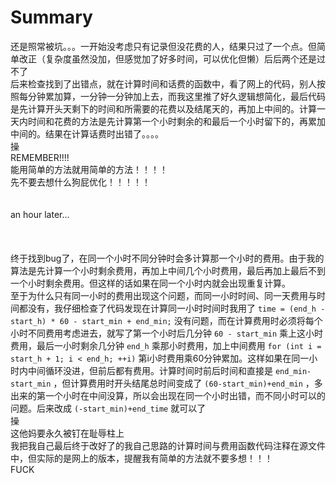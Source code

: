 # Summary
还是照常被坑。。。一开始没考虑只有记录但没花费的人，结果只过了一个点。但简单改正（复杂度虽然没加，但感觉加了好多时间，可以优化但懒）后后两个还是过不了  
后来检查找到了出错点，就在计算时间和话费的函数中，看了网上的代码，别人按照每分钟累加算，一分钟一分钟加上去，而我这里推了好久逻辑想简化，最后代码是先计算开头天剩下的时间和所需要的花费以及结尾天的，再加上中间的。计算一天内时间和花费的方法是先计算第一个小时剩余的和最后一个小时留下的，再累加中间的。结果在计算话费时出错了。。。。  
操  
REMEMBER!!!!  
能用简单的方法就用简单的方法！！！！  
先不要去想什么狗屁优化！！！！！
<br/>
<br/>
<br/>
an hour later...  
<br/>
<br/>
<br/>
终于找到bug了，在同一个小时不同分钟时会多计算那一个小时的费用。由于我的算法是先计算一个小时剩余费用，再加上中间几个小时费用，最后再加上最后不到一个小时剩余费用。但这样的话如果在同一个小时内就会出现重复计算。  
至于为什么只有同一小时的费用出现这个问题，而同一小时时间、同一天费用与时间都没有，我仔细检查了代码发现在计算同一小时时间时我用了 `time = (end_h - start_h) * 60 - start_min + end_min;` 没有问题，而在计算费用时必须将每个小时不同费用考虑进去，就写了第一个小时后几分钟 `60 - start_min` 乘上这小时费用，最后一小时剩余几分钟 `end_h` 乘那小时费用，加上中间费用 `for (int i = start_h + 1; i < end_h; ++i)` 第i小时费用乘60分钟累加。这样如果在同一小时内中间循环没进，但前后都有费用。计算时间时前后时间和直接是 `end_min-start_min` ，但计算费用时开头结尾总时间变成了 `(60-start_min)+end_min` ，多出来的第一个小时在中间没算，所以会出现在同一个小时出错，而不同小时可以的问题。后来改成 `(-start_min)+end_time` 就可以了   
操   
这他妈要永久被钉在耻辱柱上  
我把我自己最后终于改好了的我自己思路的计算时间与费用函数代码注释在源文件中，但实际的是网上的版本，提醒我有简单的方法就不要多想！！！  
FUCK  